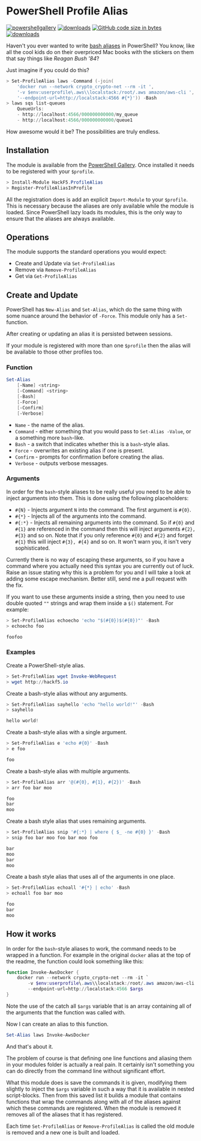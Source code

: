 # PowerShell Profile Alias

[![powershellgallery](https://img.shields.io/powershellgallery/v/HackF5.ProfileAlias)](https://www.powershellgallery.com/packages/HackF5.ProfileAlias)
[![downloads](https://img.shields.io/powershellgallery/dt/HackF5.ProfileAlias.svg?label=downloads)](https://www.powershellgallery.com/packages/PowerShellForGitHub)
[![GitHub code size in bytes](https://img.shields.io/github/languages/code-size/hackf5/powershell-profile-alias)](https://github.com/hackf5/powershell-profile-alias)
[![downloads](https://img.shields.io/badge/license-MIT-green)](https://github.com/hackf5/powershell-profile-alias/blob/master/LICENSE)

Haven't you ever wanted to write [bash aliases](https://opensource.com/article/19/7/bash-aliases) in PowerShell? You know, like all the cool kids do on their overpriced Mac books with the stickers on them that say things like *Reagan Bush '84*?

Just imagine if you could do this?

```powershell
> Set-ProfileAlias laws -Command (-join(
    'docker run --network crypto_crypto-net --rm -it ',
    '-v $env:userprofile\.aws\\localstack:/root/.aws amazon/aws-cli ',
    '--endpoint-url=http://localstack:4566 #{*}')) -Bash
> laws sqs list-queues
    QueueUrls:
    - http://localhost:4566/000000000000/my_queue
    - http://localhost:4566/000000000000/queue1
```

How awesome would it be? The possibilities are truly endless.

## Installation

The module is available from the [PowerShell Gallery](https://www.powershellgallery.com/packages/HackF5.ProfileAlias). Once installed it needs to be registered with your  `$profile`.

```powershell
> Install-Module HackF5.ProfileAlias
> Register-ProfileAliasInProfile
```

All the registration does is add an explicit `Import-Module` to your `$profile`. This is necessary because the aliases are only available while the module is loaded. Since PowerShell lazy loads its modules, this is the only way to ensure that the aliases are always available.

## Operations

The module supports the standard operations you would expect:

- Create and Update via `Set-ProfileAlias`
- Remove via `Remove-ProfileAlias`
- Get via `Get-ProfileAlias`

## Create and Update

PowerShell has `New-Alias` and `Set-Alias`, which do the same thing with some nuance around the behavior of `-Force`. This module only has a `Set-` function.

After creating or updating an alias it is persisted between sessions.

If your module is registered with more than one `$profile` then the alias will be available to those other profiles too.

### Function

```powershell
Set-Alias
    [-Name] <string>
    [-Command] <string>
    [-Bash]
    [-Force]
    [-Confirm]
    [-Verbose]
```

- `Name` - the name of the alias.
- `Command` - either something that you would pass to `Set-Alias -Value`, or a something more `bash`-like.
- `Bash` - a switch that indicates whether this is a `bash`-style alias.
- `Force` - overwrites an existing alias if one is present.
- `Confirm` - prompts for confirmation before creating the alias.
- `Verbose` - outputs verbose messages.

### Arguments

In order for the `bash`-style aliases to be really useful you need to be able to inject arguments into them. This is done using the following placeholders:

- `#{N}` - Injects argument `N` into the command. The first argument is `#{0}`.
- `#{*}` - Injects all of the arguments into the command.
- `#{:*}` - Injects all remaining arguments into the command. So if `#{0}` and `#{1}` are referenced in the command then this will inject arguments `#{2}, #{3}` and so on. Note that if you only reference `#{0}` and `#{2}` and forget `#{1}` this will inject `#{3}, #{4}` and so on. It won't warn you, it isn't very sophisticated.

Currently there is no way of escaping these arguments, so if you have a command where you actually need this syntax you are currently out of luck. Raise an issue stating why this is a problem for you and I will take a look at adding some escape mechanism. Better still, send me a pull request with the fix.

If you want to use these arguments inside a string, then you need to use double quoted `""` strings and wrap them inside a `$()` statement. For example:

```powershell
> Set-ProfileAlias echoecho 'echo "$(#{0})$(#{0})"' -Bash
> echoecho foo

foofoo
```

### Examples

Create a PowerShell-style alias.

```powershell
> Set-ProfileAlias wget Invoke-WebRequest
> wget http://hackf5.io
```

Create a bash-style alias without any arguments.

```powershell
> Set-ProfileAlias sayhello 'echo "hello world!"' -Bash
> sayhello

hello world!
```

Create a bash-style alias with a single argument.

```powershell
> Set-ProfileAlias e 'echo #{0}' -Bash
> e foo

foo
```

Create a bash-style alias with multiple arguments.

```powershell
> Set-ProfileAlias arr '@(#{0}, #{1}, #{2})' -Bash
> arr foo bar moo

foo
bar
moo
```

Create a bash style alias that uses remaining arguments.

```powershell
> Set-ProfileAlias snip '#{:*} | where { $_ -ne #{0} }' -Bash
> snip foo bar moo foo bar moo foo

bar
moo
bar
moo
```

Create a bash style alias that uses all of the arguments in one place.

```powershell
> Set-ProfileAlias echoall '#{*} | echo' -Bash
> echoall foo bar moo

foo
bar
moo
```

## How it works

In order for the `bash`-style aliases to work, the command needs to be wrapped in a function. For example in the original `docker` alias at the top of the readme, the function could look something like this:

```powershell
function Invoke-AwsDocker {
    docker run --network crypto_crypto-net --rm -it `
        -v $env:userprofile\.aws\\localstack:/root/.aws amazon/aws-cli `
        --endpoint-url=http://localstack:4566 $args
}
```

Note the use of the catch all `$args` variable that is an array containing all of the arguments that the function was called with.

Now I can create an alias to this function.

```powershell
Set-Alias laws Invoke-AwsDocker
```

And that's about it.

The problem of course is that defining one line functions and aliasing them in your modules folder is actually a real pain. It certainly isn't something you can do directly from the command line without significant effort.

What this module does is save the commands it is given, modifying them slightly to inject the `$args` variable in such a way that it is available in nested script-blocks. Then from this saved list it builds a module that contains functions that wrap the commands along with all of the aliases against which these commands are registered. When the module is removed it removes all of the aliases that it has registered.

Each time `Set-ProfileAlias` or `Remove-ProfileAlias` is called the old module is removed and a new one is built and loaded.
